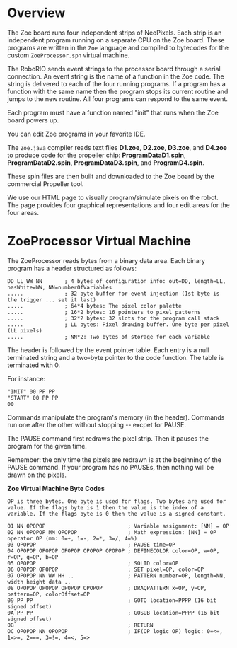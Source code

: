 # Overview

The Zoe board runs four independent strips of NeoPixels. Each strip is an independent program running on a separate CPU on the Zoe board. These programs are written in the ```Zoe``` language and compiled to bytecodes for the custom ```ZoeProcessor.spn``` virtual machine.

The RoboRIO sends event strings to the processor board through a serial connection. An event string is the name of a function in the Zoe code. The string is delivered to each of the four running programs. If a program has a function with the same name then the program stops its current routine and jumps to the new routine. All four programs can respond to the same event.

Each program must have a function named "init" that runs when the Zoe board powers up.

You can edit Zoe programs in your favorite IDE.

The ```Zoe.java``` compiler reads text files **D1.zoe**, **D2.zoe**, **D3.zoe**, and **D4.zoe** to produce code for the propeller chip: **ProgramDataD1.spin**, **ProgramDataD2.spin**, **ProgramDataD3.spin**, and **ProgramD4.spin**.

These spin files are then built and downloaded to the Zoe board by the commercial Propeller tool.

We use our HTML page to visually program/simulate pixels on the robot. The page provides four graphical representations and four edit areas for the four areas.

# ZoeProcessor Virtual Machine

The ZoeProcessor reads bytes from a binary data area. Each binary program has a header structured as follows:

```
DD LL WW NN       ; 4 bytes of configuration info: out=DD, length=LL, hasWhite=WW, NN=numberOfVariables
.....             ; 32 byte buffer for event injection (1st byte is the trigger ... set it last)
.....             ; 64*4 bytes: The pixel color palette
.....             ; 16*2 bytes: 16 pointers to pixel patterns
.....             ; 32*2 bytes: 32 slots for the program call stack
.....             ; LL bytes: Pixel drawing buffer. One byte per pixel (LL pixels)
.....             ; NN*2: Two bytes of storage for each variable
```

The header is followed by the event pointer table. Each entry is a null terminated string and a two-byte pointer to the code function. The table is terminated with 0.

For instance:
```
"INIT" 00 PP PP
"START" 00 PP PP
00
```

Commands manipulate the program's memory (in the header). Commands run one after the other without stopping -- excpet for PAUSE.

The PAUSE command first redraws the pixel strip. Then it pauses the program for the given time.

Remember: the only time the pixels are redrawn is at the beginning of the PAUSE command. If your program has no PAUSEs, then nothing will be drawn on the pixels.

**Zoe Virtual Machine Byte Codes**
```
OP is three bytes. One byte is used for flags. Two bytes are used for value. If the flags byte is 1 then the value is the index of a variable. If the flags byte is 0 then the value is a signed constant.

01 NN OPOPOP                          ; Variable assignment: [NN] = OP
02 NN OPOPOP MM OPOPOP                ; Math expression: [NN] = OP operator OP (mm: 0=+, 1=-, 2=*, 3=/, 4=%) 
03 OPOPOP                             ; PAUSE time=OP
04 OPOPOP OPOPOP OPOPOP OPOPOP OPOPOP ; DEFINECOLOR color=OP, w=OP, r=OP, g=OP, b=OP
05 OPOPOP                             ; SOLID color=OP
06 OPOPOP OPOPOP                      ; SET pixel=OP, color=OP
07 OPOPOP NN WW HH ..                 ; PATTERN number=OP, length=NN, width height data ..
08 OPOPOP OPOPOP OPOPOP OPOPOP        ; DRAQPATTERN x=OP, y=OP, pattern=OP, colorOffset=OP
09 PP PP                              ; GOTO location=PPPP (16 bit signed offset)
0A PP PP                              ; GOSUB location=PPPP (16 bit signed offset)
0B                                    ; RETURN
OC OPOPOP NN OPOPOP                   ; IF(OP logic OP) logic: 0=<=, 1=>=, 2===, 3=!=, 4=<, 5=>
```

